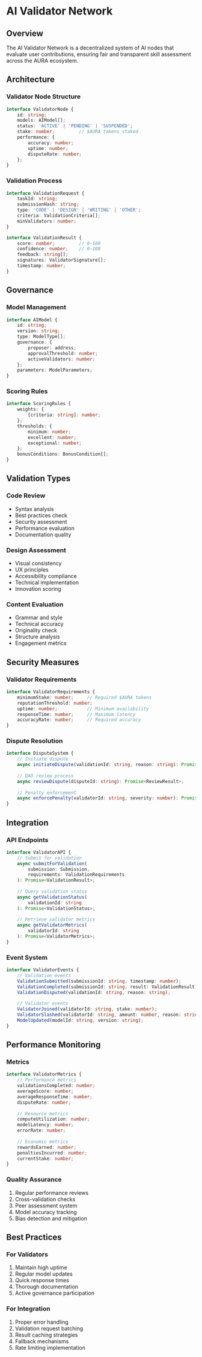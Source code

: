 # AI Validator Network

## Overview

The AI Validator Network is a decentralized system of AI nodes that evaluate user contributions, ensuring fair and transparent skill assessment across the AURA ecosystem.

## Architecture

### Validator Node Structure
```typescript
interface ValidatorNode {
    id: string;
    models: AIModel[];
    status: 'ACTIVE' | 'PENDING' | 'SUSPENDED';
    stake: number;         // $AURA tokens staked
    performance: {
        accuracy: number;
        uptime: number;
        disputeRate: number;
    };
}
```

### Validation Process
```typescript
interface ValidationRequest {
    taskId: string;
    submissionHash: string;
    type: 'CODE' | 'DESIGN' | 'WRITING' | 'OTHER';
    criteria: ValidationCriteria[];
    minValidators: number;
}

interface ValidationResult {
    score: number;         // 0-100
    confidence: number;    // 0-100
    feedback: string[];
    signatures: ValidatorSignature[];
    timestamp: number;
}
```

## Governance

### Model Management
```typescript
interface AIModel {
    id: string;
    version: string;
    type: ModelType[];
    governance: {
        proposer: address;
        approvalThreshold: number;
        activeValidators: number;
    };
    parameters: ModelParameters;
}
```

### Scoring Rules
```typescript
interface ScoringRules {
    weights: {
        [criteria: string]: number;
    };
    thresholds: {
        minimum: number;
        excellent: number;
        exceptional: number;
    };
    bonusConditions: BonusCondition[];
}
```

## Validation Types

### Code Review
- Syntax analysis
- Best practices check
- Security assessment
- Performance evaluation
- Documentation quality

### Design Assessment
- Visual consistency
- UX principles
- Accessibility compliance
- Technical implementation
- Innovation scoring

### Content Evaluation
- Grammar and style
- Technical accuracy
- Originality check
- Structure analysis
- Engagement metrics

## Security Measures

### Validator Requirements
```typescript
interface ValidatorRequirements {
    minimumStake: number;     // Required $AURA tokens
    reputationThreshold: number;
    uptime: number;           // Minimum availability
    responseTime: number;     // Maximum latency
    accuracyRate: number;     // Required accuracy
}
```

### Dispute Resolution
```typescript
interface DisputeSystem {
    // Initiate dispute
    async initiateDispute(validationId: string, reason: string): Promise<DisputeId>;
    
    // DAO review process
    async reviewDispute(disputeId: string): Promise<ReviewResult>;
    
    // Penalty enforcement
    async enforcePenalty(validatorId: string, severity: number): Promise<void>;
}
```

## Integration

### API Endpoints
```typescript
interface ValidatorAPI {
    // Submit for validation
    async submitForValidation(
        submission: Submission,
        requirements: ValidationRequirements
    ): Promise<ValidationResult>;
    
    // Query validation status
    async getValidationStatus(
        validationId: string
    ): Promise<ValidationStatus>;
    
    // Retrieve validator metrics
    async getValidatorMetrics(
        validatorId: string
    ): Promise<ValidatorMetrics>;
}
```

### Event System
```typescript
interface ValidatorEvents {
    // Validation events
    ValidationSubmitted(submissionId: string, timestamp: number);
    ValidationCompleted(submissionId: string, result: ValidationResult);
    ValidationDisputed(validationId: string, reason: string);
    
    // Validator events
    ValidatorJoined(validatorId: string, stake: number);
    ValidatorSlashed(validatorId: string, amount: number, reason: string);
    ModelUpdated(modelId: string, version: string);
}
```

## Performance Monitoring

### Metrics
```typescript
interface ValidatorMetrics {
    // Performance metrics
    validationsCompleted: number;
    averageScore: number;
    averageResponseTime: number;
    disputeRate: number;
    
    // Resource metrics
    computeUtilization: number;
    modelLatency: number;
    errorRate: number;
    
    // Economic metrics
    rewardsEarned: number;
    penaltiesIncurred: number;
    currentStake: number;
}
```

### Quality Assurance
1. Regular performance reviews
2. Cross-validation checks
3. Peer assessment system
4. Model accuracy tracking
5. Bias detection and mitigation

## Best Practices

### For Validators
1. Maintain high uptime
2. Regular model updates
3. Quick response times
4. Thorough documentation
5. Active governance participation

### For Integration
1. Proper error handling
2. Validation request batching
3. Result caching strategies
4. Fallback mechanisms
5. Rate limiting implementation 